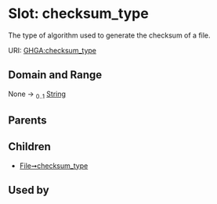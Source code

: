 
# Slot: checksum_type


The type of algorithm used to generate the checksum of a file.

URI: [GHGA:checksum_type](https://w3id.org/GHGA/checksum_type)


## Domain and Range

None &#8594;  <sub>0..1</sub> [String](types/String.md)

## Parents


## Children

 *  [File➞checksum_type](File_checksum_type.md)

## Used by

